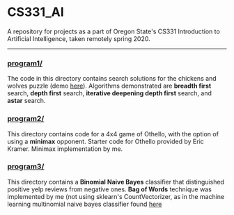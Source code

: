 # CS331_AI

A repository for projects as a part of Oregon State's CS331 Introduction to Artificial Intelligence, taken remotely spring 2020.

_____

### [program1/](https://github.com/kvarforl/CS331_AI/tree/master/program1)

The code in this directory contains search solutions for the chickens and wolves puzzle (demo [here](https://scratch.mit.edu/projects/55981236/)). Algorithms demonstrated are **breadth first** search, **depth first** search, **iterative deepening depth first** search, and **astar** search.

### [program2/](https://github.com/kvarforl/CS331_AI/tree/master/program2)

This directory contains code for a 4x4 game of Othello, with the option of using a **minimax** opponent. Starter code for Othello provided by Eric Kramer. Minimax implementation by me.

### [program3/](https://github.com/kvarforl/CS331_AI/tree/master/program3)

This directory contains a **Binomial Naive Bayes** classifier that distinguished positive yelp reviews from negative ones. **Bag of Words** technique was implemented by me (not using sklearn's CountVectorizer, as in the machine learning multinomial naive bayes classifier found [here](https://github.com/kvarforl/CS434_MachineLearning/tree/master/implementation2)
